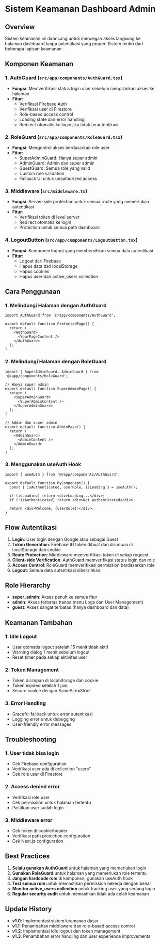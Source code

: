 # Sistem Keamanan Dashboard Admin

## Overview
Sistem keamanan ini dirancang untuk mencegah akses langsung ke halaman dashboard tanpa autentikasi yang proper. Sistem terdiri dari beberapa lapisan keamanan:

## Komponen Keamanan

### 1. AuthGuard (`src/app/components/AuthGuard.tsx`)
- **Fungsi**: Memverifikasi status login user sebelum mengizinkan akses ke halaman
- **Fitur**:
  - Verifikasi Firebase Auth
  - Verifikasi user di Firestore
  - Role-based access control
  - Loading state dan error handling
  - Redirect otomatis ke login jika tidak terautentikasi

### 2. RoleGuard (`src/app/components/RoleGuard.tsx`)
- **Fungsi**: Mengontrol akses berdasarkan role user
- **Fitur**:
  - SuperAdminGuard: Hanya super admin
  - AdminGuard: Admin dan super admin
  - GuestGuard: Semua role yang valid
  - Custom role validation
  - Fallback UI untuk unauthorized access

### 3. Middleware (`src/middleware.ts`)
- **Fungsi**: Server-side protection untuk semua route yang memerlukan autentikasi
- **Fitur**:
  - Verifikasi token di level server
  - Redirect otomatis ke login
  - Protection untuk semua path dashboard

### 4. LogoutButton (`src/app/components/LogoutButton.tsx`)
- **Fungsi**: Komponen logout yang membersihkan semua data autentikasi
- **Fitur**:
  - Logout dari Firebase
  - Hapus data dari localStorage
  - Hapus cookies
  - Hapus user dari active_users collection

## Cara Penggunaan

### 1. Melindungi Halaman dengan AuthGuard
```tsx
import AuthGuard from '@/app/components/AuthGuard';

export default function ProtectedPage() {
  return (
    <AuthGuard>
      <YourPageContent />
    </AuthGuard>
  );
}
```

### 2. Melindungi Halaman dengan RoleGuard
```tsx
import { SuperAdminGuard, AdminGuard } from '@/app/components/RoleGuard';

// Hanya super admin
export default function SuperAdminPage() {
  return (
    <SuperAdminGuard>
      <SuperAdminContent />
    </SuperAdminGuard>
  );
}

// Admin dan super admin
export default function AdminPage() {
  return (
    <AdminGuard>
      <AdminContent />
    </AdminGuard>
  );
}
```

### 3. Menggunakan useAuth Hook
```tsx
import { useAuth } from '@/app/components/AuthGuard';

export default function MyComponent() {
  const { isAuthenticated, userRole, isLoading } = useAuth();
  
  if (isLoading) return <div>Loading...</div>;
  if (!isAuthenticated) return <div>Not authenticated</div>;
  
  return <div>Welcome, {userRole}!</div>;
}
```

## Flow Autentikasi

1. **Login**: User login dengan Google atau sebagai Guest
2. **Token Generation**: Firebase ID token dibuat dan disimpan di localStorage dan cookie
3. **Route Protection**: Middleware memverifikasi token di setiap request
4. **Client-side Verification**: AuthGuard memverifikasi status login dan role
5. **Access Control**: RoleGuard memverifikasi permission berdasarkan role
6. **Logout**: Semua data autentikasi dibersihkan

## Role Hierarchy

- **super_admin**: Akses penuh ke semua fitur
- **admin**: Akses terbatas (tanpa menu Logs dan User Management)
- **guest**: Akses sangat terbatas (hanya dashboard dan data)

## Keamanan Tambahan

### 1. Idle Logout
- User otomatis logout setelah 15 menit tidak aktif
- Warning dialog 1 menit sebelum logout
- Reset timer pada setiap aktivitas user

### 2. Token Management
- Token disimpan di localStorage dan cookie
- Token expired setelah 1 jam
- Secure cookie dengan SameSite=Strict

### 3. Error Handling
- Graceful fallback untuk error autentikasi
- Logging error untuk debugging
- User-friendly error messages

## Troubleshooting

### 1. User tidak bisa login
- Cek Firebase configuration
- Verifikasi user ada di collection "users"
- Cek role user di Firestore

### 2. Access denied error
- Verifikasi role user
- Cek permission untuk halaman tertentu
- Pastikan user sudah login

### 3. Middleware error
- Cek token di cookie/header
- Verifikasi path protection configuration
- Cek Next.js configuration

## Best Practices

1. **Selalu gunakan AuthGuard** untuk halaman yang memerlukan login
2. **Gunakan RoleGuard** untuk halaman yang memerlukan role tertentu
3. **Jangan hardcode role** di komponen, gunakan useAuth hook
4. **Test semua role** untuk memastikan permission bekerja dengan benar
5. **Monitor active_users collection** untuk tracking user yang sedang login
6. **Regular security audit** untuk memastikan tidak ada celah keamanan

## Update History

- **v1.0**: Implementasi sistem keamanan dasar
- **v1.1**: Penambahan middleware dan role-based access control
- **v1.2**: Implementasi idle logout dan token management
- **v1.3**: Penambahan error handling dan user experience improvements

